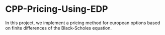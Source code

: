 # CPP-Pricing-Using-EDP
In this project, we implement a pricing method for european options based on finite differences of the Black-Scholes equation.
